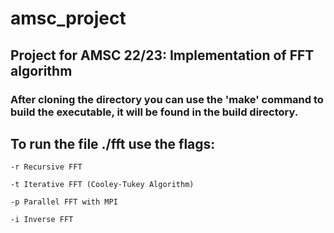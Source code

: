 # amsc_project
## Project for AMSC 22/23: Implementation of FFT algorithm

### After cloning the directory you can use the 'make' command to build the executable, it will be found in the build directory.
## To run the file ./fft use the flags:

```
-r Recursive FFT
```

```
-t Iterative FFT (Cooley-Tukey Algorithm)
```

```
-p Parallel FFT with MPI
```

```
-i Inverse FFT
```
